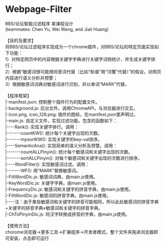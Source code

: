 # Webpage-Filter

BBS/论坛智能过滤程序 某课程设计</br>
(teammates: Chen Yu, Wei Wang, and Jiali Huang)</br>
</br>
【目的及要求】</br>
将BBS/论坛过滤程序实现成为一个chrome插件，对BBS/论坛的特定页面实现如下功能：</br>
1）对特定网页中的内容根据关键字字典进行关键字词频统计，并生成关键字排行；</br>
2）根据“敏感词很可能用同音词代替（比如“和谐”用“河蟹”代替）”的假设，对网页内容进行语义分析并预警；</br>
3）根据敏感词词典对敏感词进行识别，并以单词“MARK”代替。</br>
</br>
【程序框架】</br>
|-manifest.json: 控制整个插件行为的配置文件。</br>
|-background.js: 后台文件。调用ChromeAPI，与浏览器进行交互。</br>
|-icon.png, icon_128.png: 插件的图标，在manifest.json里声明过。</br>
|-main.js: 自定义文件，实现过滤功能。包含的函数如下：</br>
|----Rank(): 实现关键字排行。调用：</br>
|-------countKW(): 统计每个关键字出现的次数。</br>
|-------mysortKW(): 实现关键字的key-val排序。</br>
|----SemanticAna(): 实现简单的语义分析及预警。调用：</br>
|-------countALLPinyin(): 统计每个敏感词和关键字出现的次数。</br>
|-------sortALLPinyin(): 对每个敏感词和关键字出现的次数进行排序。</br>
|----WordFilter(): 实现敏感词过滤。调用：</br>
|-------WF(): 用“MARK”替换敏感词。</br>
|-FiltWordDic.js: 敏感词词典，由main.js使用。</br>
|-KeyWordDic.js: 关键字字典，由main.js使用。</br>
|-FrequencyDic.js: 敏感词和关键字的拼音字典，由main.js使用。</br>
|-FiltWordDic.js: 敏感词的拼音字典，由main.js使用。</br>
|----注：由于某些敏感词和关键字的拼音可能相同，所以此处敏感词的拼音字典+关键字的拼音字典≠敏感词和关键字的拼音字典。</br>
|-ChToPinyinDic.js: 将汉字转换成拼音的字典，由main.js使用。</br>
</br>
【使用方法】</br>
chorome浏览器->更多工具->扩展程序->开发者模式，整个文件夹拖进浏览器即可安装，点击即可运行
